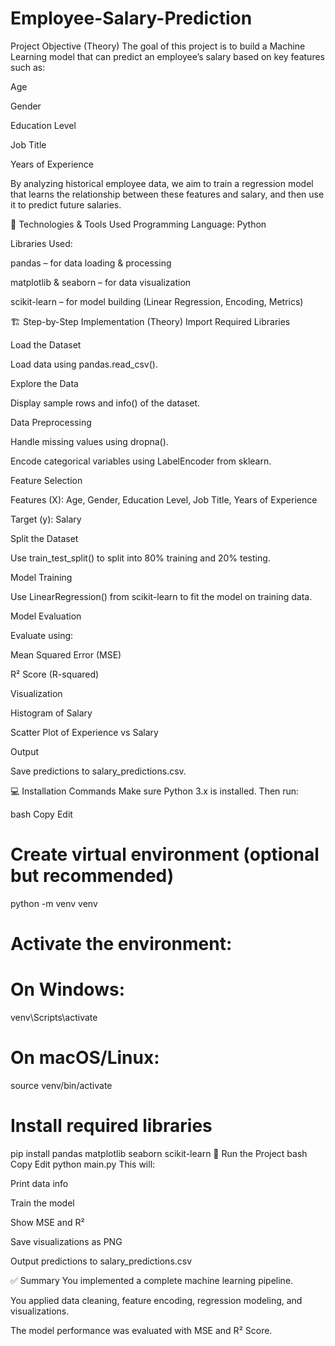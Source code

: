 # Employee-Salary-Prediction
Project Objective (Theory)
The goal of this project is to build a Machine Learning model that can predict an employee’s salary based on key features such as:

Age

Gender

Education Level

Job Title

Years of Experience

By analyzing historical employee data, we aim to train a regression model that learns the relationship between these features and salary, and then use it to predict future salaries.

🧪 Technologies & Tools Used
Programming Language: Python

Libraries Used:

pandas – for data loading & processing

matplotlib & seaborn – for data visualization

scikit-learn – for model building (Linear Regression, Encoding, Metrics)

🏗️ Step-by-Step Implementation (Theory)
Import Required Libraries

Load the Dataset

Load data using pandas.read_csv().

Explore the Data

Display sample rows and info() of the dataset.

Data Preprocessing

Handle missing values using dropna().

Encode categorical variables using LabelEncoder from sklearn.

Feature Selection

Features (X): Age, Gender, Education Level, Job Title, Years of Experience

Target (y): Salary

Split the Dataset

Use train_test_split() to split into 80% training and 20% testing.

Model Training

Use LinearRegression() from scikit-learn to fit the model on training data.

Model Evaluation

Evaluate using:

Mean Squared Error (MSE)

R² Score (R-squared)

Visualization

Histogram of Salary

Scatter Plot of Experience vs Salary

Output

Save predictions to salary_predictions.csv.

💻 Installation Commands
Make sure Python 3.x is installed. Then run:

bash
Copy
Edit
# Create virtual environment (optional but recommended)
python -m venv venv
# Activate the environment:
# On Windows:
venv\Scripts\activate
# On macOS/Linux:
source venv/bin/activate

# Install required libraries
pip install pandas matplotlib seaborn scikit-learn
🚀 Run the Project
bash
Copy
Edit
python main.py
This will:

Print data info

Train the model

Show MSE and R²

Save visualizations as PNG

Output predictions to salary_predictions.csv

✅ Summary
You implemented a complete machine learning pipeline.

You applied data cleaning, feature encoding, regression modeling, and visualizations.

The model performance was evaluated with MSE and R² Score.
